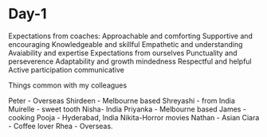 # Day-1
Expectations from coaches:
Approachable and comforting
Supportive and encouraging
Knowledgeable and skillful
Empathetic and understanding
Avaiability and expertise
Expectations from ourselves
Punctuality and perseverence
Adaptability and growth mindedness
Respectful and helpful
Active participation
communicative


Things common with my colleagues

Peter - Overseas
Shirdeen - Melbourne based
Shreyashi - from India
Muirelle - sweet tooth
Nisha- India
Priyanka - Melbourne based
James - cooking
Pooja - Hyderabad, India
Nikita-Horror movies
Nathan - Asian
Ciara - Coffee lover
Rhea - Overseas.






